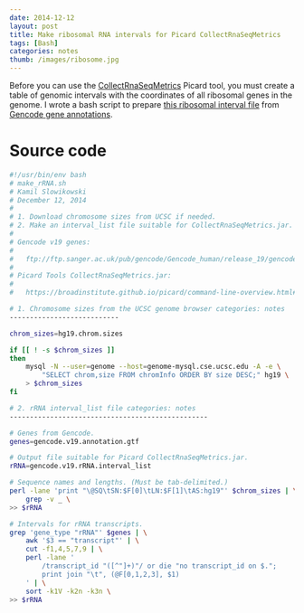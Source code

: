 ```yaml
---
date: 2014-12-12
layout: post
title: Make ribosomal RNA intervals for Picard CollectRnaSeqMetrics
tags: [Bash]
categories: notes
thumb: /images/ribosome.jpg
---
```


Before you can use the [CollectRnaSeqMetrics] Picard tool, you must create a
table of genomic intervals with the coordinates of all ribosomal genes in the
genome. I wrote a bash script to prepare [this ribosomal interval file][2] from
[Gencode gene annotations][Gencode].

<!--more-->

# Source code

```bash
#!/usr/bin/env bash
# make_rRNA.sh
# Kamil Slowikowski
# December 12, 2014
#
# 1. Download chromosome sizes from UCSC if needed.
# 2. Make an interval_list file suitable for CollectRnaSeqMetrics.jar.
#
# Gencode v19 genes:
#
#   ftp://ftp.sanger.ac.uk/pub/gencode/Gencode_human/release_19/gencode.v19.annotation.gtf.gz
#
# Picard Tools CollectRnaSeqMetrics.jar:
#
#   https://broadinstitute.github.io/picard/command-line-overview.html#CollectRnaSeqMetrics

# 1. Chromosome sizes from the UCSC genome browser categories: notes
---------------------------

chrom_sizes=hg19.chrom.sizes

if [[ ! -s $chrom_sizes ]]
then
    mysql -N --user=genome --host=genome-mysql.cse.ucsc.edu -A -e \
        "SELECT chrom,size FROM chromInfo ORDER BY size DESC;" hg19 \
    > $chrom_sizes
fi

# 2. rRNA interval_list file categories: notes
-------------------------------------------------

# Genes from Gencode.
genes=gencode.v19.annotation.gtf

# Output file suitable for Picard CollectRnaSeqMetrics.jar.
rRNA=gencode.v19.rRNA.interval_list

# Sequence names and lengths. (Must be tab-delimited.)
perl -lane 'print "\@SQ\tSN:$F[0]\tLN:$F[1]\tAS:hg19"' $chrom_sizes | \
    grep -v _ \
>> $rRNA

# Intervals for rRNA transcripts.
grep 'gene_type "rRNA"' $genes | \
    awk '$3 == "transcript"' | \
    cut -f1,4,5,7,9 | \
    perl -lane '
        /transcript_id "([^"]+)"/ or die "no transcript_id on $.";
        print join "\t", (@F[0,1,2,3], $1)
    ' | \
    sort -k1V -k2n -k3n \
>> $rRNA
```

[2]: https://gist.githubusercontent.com/slowkow/b11c28796508f03cdf4b/raw/3f29fd9fd78d33ea01a4d266fc2821279432941e/hg19.rRNA.interval_list
[Gencode]: http://www.gencodegenes.org/releases/19.html
[CollectRnaSeqMetrics]: https://broadinstitute.github.io/picard/command-line-overview.html#CollectRnaSeqMetrics
